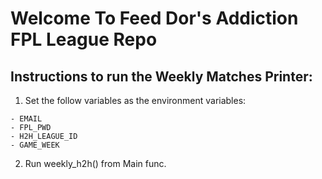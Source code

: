 # Welcome To Feed Dor's Addiction FPL League Repo


## Instructions to run the Weekly Matches Printer:
  1. Set the follow variables as the environment variables:
  
    - EMAIL
    - FPL_PWD
    - H2H_LEAGUE_ID
    - GAME_WEEK
    
  2. Run weekly_h2h() from Main func. 
